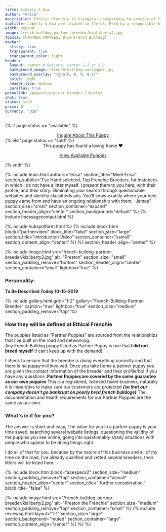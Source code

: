 ```yaml
---
title: Liberty & Kia
author: "erica"
description: Ethical Frenchie is bringing transparency to process of finding your furbaby.  By visiting and qualifying breeders, we save you the time of searching through sketchy websites and classifieds listings. We bring you their stories.
subtitle: Liberty & Kia are located in the US, Bred by a responsible breeder whom simply has a lot going on.
width: expand
image: french-bulldog-partner-breeder/kialiberty2.jpg
topics: [PARTNER PUPPIES, Blue French Bulldog]
navbar:
  sticky: true
  transparent: true
  transparent_color: light
header:
  layout: center # Options: center 1-2 or 2-3
  background_image: /french-bulldog-wallpaper.jpg
  background_overlay: "rgba(0, 0, 0, 0.5)"
  color: light
  header_size: medium
  parallax: true
permalink: /puppies/partner-breeder-liberty/
chat: true
status: sold
price: 0
currency: "USD"
---
```

{% if page.status == "available" %}
  <center>
    <a class="uk-button uk-button-danger uk-border-pill" href="/contact">
      Inquire About This Puppy
    </a>
  </center>
{% elsif page.status == "sold" %}
  <center>
    <div class="uk-alert-success uk-border-pill uk-text-bold uk-padding-small" uk-alert>
      This puppy has found a loving home ❤️
    </div>
    <p class="uk-text-center">
      <a href="/french-bulldog-puppies/" class="uk-button uk-button-primary uk-border-pill">
        View Available Puppies
      </a>
    </p>
  </center>
{% endif %}

{% include 
  team.html 
  authors="erica" 
  section_title="Meet Erica" 
  section_subtitle="I've Hand selected, Top Frenchie Breeders, for instances in which I do not have a litter myself. I present them to you here, with their profile, and their story. Eliminating your search through questionable websites and sketchy classifieds ads. You'll know exactly where your next puppy came from and have an ongoing relationship with them. -James" 
  section_size="small"
  section_container="expand"
  section_header_align="center"
  section_background="default"
%}
{% include imessagecontact.html %}

{% include hubspotform.html %}
{% include block.html 
  block="partnervideo"
  block_title="false"
  section_size="large"
  section_title="Introduction Video" 
  section_container="xsmall"
  section_content_align="center"
%}
%}
  section_header_align="center"
%}

  {% include image.html 
	src="french-bulldog-partner-breeder/kialiberty2.jpg"
  alt="Preston"
  section_size="small"
  section_padding_remove="bottom"
  section_header_align="center"
  section_container="small"
  lightbox="true"
%}


### Personality: 
**To Be Described Today 10-15-2019**

{% include gallery.html 
	grid="1-2"
	gallery="French-Bulldog-Partner-Breeder"
	caption="true"
	lightbox="true"
  section_size="medium"
  section_padding_remove="top"
%}
### How they will be defined at Ethical Frenchie
The puppies listed as “Partner Puppies” are sourced from the relationships that I’ve built on the road and networking.  
Any French Bulldog puppy listed as Partner Puppy is one that 	__**I did not breed myself**__ (I can’t keep up with the demand).

I check to ensure that the breeder is doing everything correctly and that there is no puppy mill involved.  Once you take home a partner puppy you are given the contact information of the breeder and their profile/bio if you have any questions.
__**Partner Puppies are covered by the same guarantee as our own puppies**__ This is a registered, licensed taxed business, naturally it is imperative to make sure our customers are protected __*(so that our company doesn't go bankrupt on poorly bred french bulldogs)*__  The documentation and health requirements for our Partner Puppies are the same as our own.

### What's in it for you?
The answer is short and easy, The value for you in a partner puppy is your time saved, searching several website listings, questioning the validity of the puppies you see online, going into questionably shady situations with people who appear to be doing things right.

I do all of that for you, because by the nature of this business and all of my time on the road, I've already qualified and vetted several breeders, their litters will be listed here.


{% include block.html 
  block="acespecs2"
  section_size="medium"
  section_padding_remove="top"
  section_container="xsmall"
  section_header_align="center"
  section_title=" further consideration."
  block_title="false"
%}

{% include image.html 
	src="/french-bulldog-partner-breeder/kialiberty2.jpg"
  alt="Preston the Frenchie"
  section_size="medium"
  section_padding_remove="top"
  section_container="small"
%}
{% include reviewsg.html 
   layout="1-1"
  section_size="large"
  section_background="muted"
  section_container="large"
  section_content_align="center"
%}
%}
%}



<script type="application/ld+json">
{
  "@context": "https://schema.org/",
  "@type": "Product",
  "name": "Liberty & Kia",
  "offers": {
    "@type": "Offer",
    "priceCurrency": "USD",
    "price": "0",
    "availability": "https://schema.org/SoldOut"
  }
}
</script>
